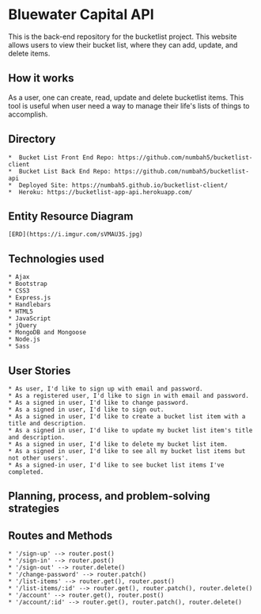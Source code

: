 # Bluewater Capital API
This is the back-end repository for the bucketlist project. This website allows
users to view their bucket list, where they can add, update, and delete items.

## How it works
As a user, one can create, read, update and delete bucketlist items. This tool is
useful when user need a way to manage their life's lists of things to accomplish.

## Directory
    *  Bucket List Front End Repo: https://github.com/numbah5/bucketlist-client
    *  Bucket List Back End Repo: https://github.com/numbah5/bucketlist-api
    *  Deployed Site: https://numbah5.github.io/bucketlist-client/
    *  Heroku: https://bucketlist-app-api.herokuapp.com/

## Entity Resource Diagram
    [ERD](https://i.imgur.com/sVMAU3S.jpg)

## Technologies used
    * Ajax
    * Bootstrap
    * CSS3
    * Express.js
    * Handlebars
    * HTML5
    * JavaScript
    * jQuery
    * MongoDB and Mongoose
    * Node.js
    * Sass

## User Stories
    * As user, I'd like to sign up with email and password.
    * As a registered user, I'd like to sign in with email and password.
    * As a signed in user, I'd like to change password.
    * As a signed in user, I'd like to sign out.
    * As a signed in user, I'd like to create a bucket list item with a title and description.
    * As a signed in user, I'd like to update my bucket list item's title and description.
    * As a signed in user, I'd like to delete my bucket list item.
    * As a signed in user, I'd like to see all my bucket list items but not other users'.
    * As a signed-in user, I'd like to see bucket list items I've completed.


## Planning, process, and problem-solving strategies


## Routes and Methods
    * '/sign-up' --> router.post()
    * '/sign-in' --> router.post()
    * '/sign-out' --> router.delete()
    * '/change-password' --> router.patch()
    * '/list-items' --> router.get(), router.post()
    * '/list-items/:id' --> router.get(), router.patch(), router.delete()
    * '/account' --> router.get(), router.post()
    * '/account/:id' --> router.get(), router.patch(), router.delete()
